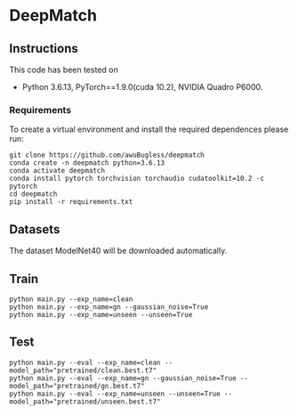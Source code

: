 # DeepMatch

## Instructions

This code has been tested on

- Python 3.6.13, PyTorch==1.9.0(cuda 10.2), NVIDIA Quadro P6000.

### Requirements

To create a virtual environment and install the required dependences please run:

```
git clone https://github.com/awuBugless/deepmatch
conda create -n deepmatch python=3.6.13
conda activate deepmatch
conda install pytorch torchvision torchaudio cudatoolkit=10.2 -c pytorch
cd deepmatch
pip install -r requirements.txt
```

## Datasets

The dataset ModelNet40 will be downloaded automatically.

## Train

```shell
python main.py --exp_name=clean
python main.py --exp_name=gn --gaussian_noise=True
python main.py --exp_name=unseen --unseen=True
```

## Test

```shell
python main.py --eval --exp_name=clean --model_path="pretrained/clean.best.t7"
python main.py --eval --exp_name=gn --gaussian_noise=True --model_path="pretrained/gn.best.t7"
python main.py --eval --exp_name=unseen --unseen=True --model_path="pretrained/unseen.best.t7"
```
